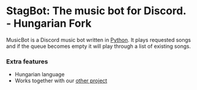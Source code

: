 # StagBot: The music bot for Discord. - Hungarian Fork

MusicBot is a Discord music bot written in [Python](https://www.python.org "Python homepage"). It plays requested songs and if the queue becomes empty it will play through a list of existing songs.

### Extra features
* Hungarian language
* Works together with our [other project](https://github.com/Ebehu/musicbot)
